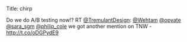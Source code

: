 Title: chirp

Do we do A/B testing now!? RT <a href="http://twitter.com/TremulantDesign">@TremulantDesign</a>: <a href="http://twitter.com/Wehtam">@Wehtam</a> <a href="http://twitter.com/opyate">@opyate</a> <a href="http://twitter.com/sara_sgm">@sara_sgm</a> <a href="http://twitter.com/philip_cole">@philip_cole</a> we got another mention on TNW - <a href="http://t.co/oDGPydE9">http://t.co/oDGPydE9</a>
